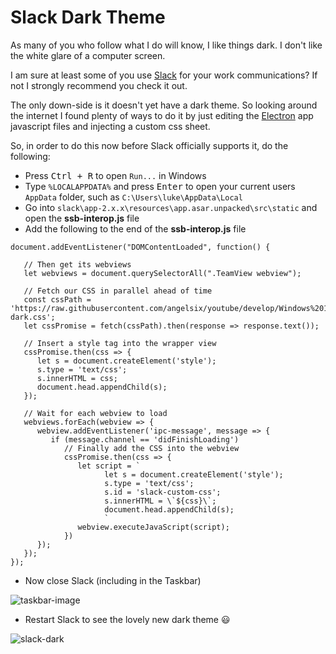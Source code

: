 # Slack Dark Theme

As many of you who follow what I do will know, I like things dark. I don't like the white glare of a computer screen.

I am sure at least some of you use [Slack](http://www.slack.com) for your work communications? If not I strongly recommend you check it out.

The only down-side is it doesn't yet have a dark theme. So looking around the internet I found plenty of ways to do it by just editing the [Electron](https://electron.atom.io/) app javascript files and injecting a custom css sheet.

So, in order to do this now before Slack officially supports it, do the following:

 - Press <kbd>Ctrl + R</kbd> to open `Run...` in Windows
 - Type `%LOCALAPPDATA%` and press <kbd>Enter</kbd> to open your current users `AppData` folder, such as `C:\Users\luke\AppData\Local`
 - Go into `slack\app-2.x.x\resources\app.asar.unpacked\src\static` and open the **ssb-interop.js** file
 - Add the following to the end of the **ssb-interop.js** file

```
document.addEventListener("DOMContentLoaded", function() {

   // Then get its webviews
   let webviews = document.querySelectorAll(".TeamView webview");

   // Fetch our CSS in parallel ahead of time
   const cssPath = 'https://raw.githubusercontent.com/angelsix/youtube/develop/Windows%2010%20Dark%20Theme/Slack/slack-dark.css';
   let cssPromise = fetch(cssPath).then(response => response.text());

   // Insert a style tag into the wrapper view
   cssPromise.then(css => {
      let s = document.createElement('style');
      s.type = 'text/css';
      s.innerHTML = css;
      document.head.appendChild(s);
   });

   // Wait for each webview to load
   webviews.forEach(webview => {
      webview.addEventListener('ipc-message', message => {
         if (message.channel == 'didFinishLoading')
            // Finally add the CSS into the webview
            cssPromise.then(css => {
               let script = `
                     let s = document.createElement('style');
                     s.type = 'text/css';
                     s.id = 'slack-custom-css';
                     s.innerHTML = \`${css}\`;
                     document.head.appendChild(s);
                     `
               webview.executeJavaScript(script);
            })
      });
   });
});
```

 - Now close Slack (including in the Taskbar)

 ![taskbar-image](images/posts/2017-09-12-slack-dark-theme/close-slack.png "Slack Taskbar")

 - Restart Slack to see the lovely new dark theme :smiley:

 ![slack-dark](images/posts/2017-09-12-slack-dark-theme/dark-slack.png "Slack Dark")
